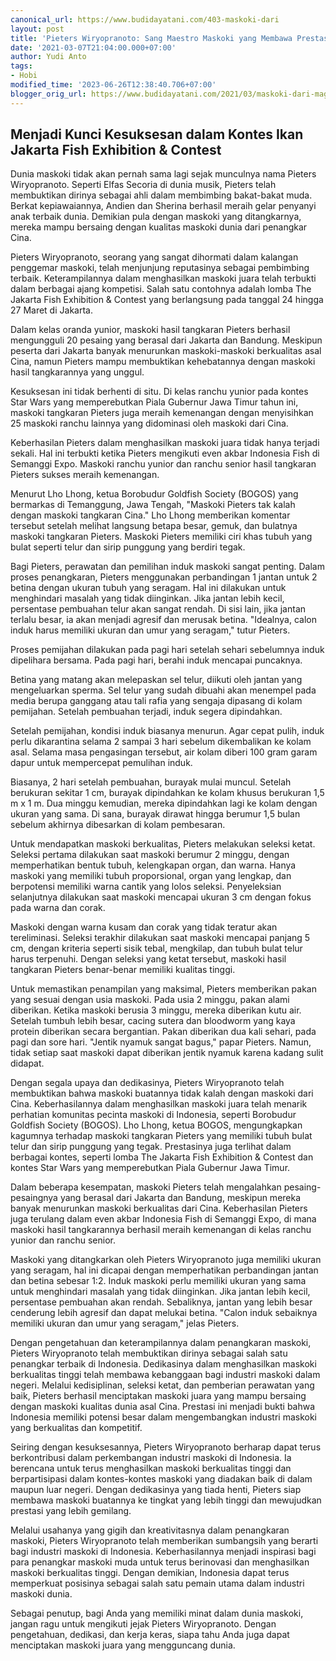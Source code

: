 ```yaml
---
canonical_url: https://www.budidayatani.com/403-maskoki-dari
layout: post
title: 'Pieters Wiryopranoto: Sang Maestro Maskoki yang Membawa Prestasi'
date: '2021-03-07T21:04:00.000+07:00'
author: Yudi Anto
tags:
- Hobi
modified_time: '2023-06-26T12:38:40.706+07:00'
blogger_orig_url: https://www.budidayatani.com/2021/03/maskoki-dari-magelang-jagoan-jagoan-itu.html
---
```


## Menjadi Kunci Kesuksesan dalam Kontes Ikan Jakarta Fish Exhibition & Contest

Dunia maskoki tidak akan pernah sama lagi sejak munculnya nama Pieters Wiryopranoto. Seperti Elfas Secoria di dunia musik, Pieters telah membuktikan dirinya sebagai ahli dalam membimbing bakat-bakat muda. Berkat kepiawaiannya, Andien dan Sherina berhasil meraih gelar penyanyi anak terbaik dunia. Demikian pula dengan maskoki yang ditangkarnya, mereka mampu bersaing dengan kualitas maskoki dunia dari penangkar Cina.

Pieters Wiryopranoto, seorang yang sangat dihormati dalam kalangan penggemar maskoki, telah menjunjung reputasinya sebagai pembimbing terbaik. Keterampilannya dalam menghasilkan maskoki juara telah terbukti dalam berbagai ajang kompetisi. Salah satu contohnya adalah lomba The Jakarta Fish Exhibition & Contest yang berlangsung pada tanggal 24 hingga 27 Maret di Jakarta.

Dalam kelas oranda yunior, maskoki hasil tangkaran Pieters berhasil mengungguli 20 pesaing yang berasal dari Jakarta dan Bandung. Meskipun peserta dari Jakarta banyak menurunkan maskoki-maskoki berkualitas asal Cina, namun Pieters mampu membuktikan kehebatannya dengan maskoki hasil tangkarannya yang unggul.

Kesuksesan ini tidak berhenti di situ. Di kelas ranchu yunior pada kontes Star Wars yang memperebutkan Piala Gubernur Jawa Timur tahun ini, maskoki tangkaran Pieters juga meraih kemenangan dengan menyisihkan 25 maskoki ranchu lainnya yang didominasi oleh maskoki dari Cina.

Keberhasilan Pieters dalam menghasilkan maskoki juara tidak hanya terjadi sekali. Hal ini terbukti ketika Pieters mengikuti even akbar Indonesia Fish di Semanggi Expo. Maskoki ranchu yunior dan ranchu senior hasil tangkaran Pieters sukses meraih kemenangan.

Menurut Lho Lhong, ketua Borobudur Goldfish Society (BOGOS) yang bermarkas di Temanggung, Jawa Tengah, "Maskoki Pieters tak kalah dengan maskoki tangkaran Cina." Lho Lhong memberikan komentar tersebut setelah melihat langsung betapa besar, gemuk, dan bulatnya maskoki tangkaran Pieters. Maskoki Pieters memiliki ciri khas tubuh yang bulat seperti telur dan sirip punggung yang berdiri tegak.

Bagi Pieters, perawatan dan pemilihan induk maskoki sangat penting. Dalam proses penangkaran, Pieters menggunakan perbandingan 1 jantan untuk 2 betina dengan ukuran tubuh yang seragam. Hal ini dilakukan untuk menghindari masalah yang tidak diinginkan. Jika jantan lebih kecil, persentase pembuahan telur akan sangat rendah. Di sisi lain, jika jantan terlalu besar, ia akan menjadi agresif dan merusak betina. "Idealnya, calon induk harus memiliki ukuran dan umur yang seragam," tutur Pieters.

Proses pemijahan dilakukan pada pagi hari setelah sehari sebelumnya induk dipelihara bersama. Pada pagi hari, berahi induk mencapai puncaknya.

Betina yang matang akan melepaskan sel telur, diikuti oleh jantan yang mengeluarkan sperma. Sel telur yang sudah dibuahi akan menempel pada media berupa ganggang atau tali rafia yang sengaja dipasang di kolam pemijahan. Setelah pembuahan terjadi, induk segera dipindahkan.

Setelah pemijahan, kondisi induk biasanya menurun. Agar cepat pulih, induk perlu dikarantina selama 2 sampai 3 hari sebelum dikembalikan ke kolam asal. Selama masa pengasingan tersebut, air kolam diberi 100 gram garam dapur untuk mempercepat pemulihan induk.

Biasanya, 2 hari setelah pembuahan, burayak mulai muncul. Setelah berukuran sekitar 1 cm, burayak dipindahkan ke kolam khusus berukuran 1,5 m x 1 m. Dua minggu kemudian, mereka dipindahkan lagi ke kolam dengan ukuran yang sama. Di sana, burayak dirawat hingga berumur 1,5 bulan sebelum akhirnya dibesarkan di kolam pembesaran.

Untuk mendapatkan maskoki berkualitas, Pieters melakukan seleksi ketat. Seleksi pertama dilakukan saat maskoki berumur 2 minggu, dengan memperhatikan bentuk tubuh, kelengkapan organ, dan warna. Hanya maskoki yang memiliki tubuh proporsional, organ yang lengkap, dan berpotensi memiliki warna cantik yang lolos seleksi. Penyeleksian selanjutnya dilakukan saat maskoki mencapai ukuran 3 cm dengan fokus pada warna dan corak.

Maskoki dengan warna kusam dan corak yang tidak teratur akan tereliminasi. Seleksi terakhir dilakukan saat maskoki mencapai panjang 5 cm, dengan kriteria seperti sisik tebal, mengkilap, dan tubuh bulat telur harus terpenuhi. Dengan seleksi yang ketat tersebut, maskoki hasil tangkaran Pieters benar-benar memiliki kualitas tinggi.

Untuk memastikan penampilan yang maksimal, Pieters memberikan pakan yang sesuai dengan usia maskoki. Pada usia 2 minggu, pakan alami diberikan. Ketika maskoki berusia 3 minggu, mereka diberikan kutu air. Setelah tumbuh lebih besar, cacing sutera dan bloodworm yang kaya protein diberikan secara bergantian. Pakan diberikan dua kali sehari, pada pagi dan sore hari. "Jentik nyamuk sangat bagus," papar Pieters. Namun, tidak setiap saat maskoki dapat diberikan jentik nyamuk karena kadang sulit didapat.

Dengan segala upaya dan dedikasinya, Pieters Wiryopranoto telah membuktikan bahwa maskoki buatannya tidak kalah dengan maskoki dari Cina. Keberhasilannya dalam menghasilkan maskoki juara telah menarik perhatian komunitas pecinta maskoki di Indonesia, seperti Borobudur Goldfish Society (BOGOS). Lho Lhong, ketua BOGOS, mengungkapkan kagumnya terhadap maskoki tangkaran Pieters yang memiliki tubuh bulat telur dan sirip punggung yang tegak. Prestasinya juga terlihat dalam berbagai kontes, seperti lomba The Jakarta Fish Exhibition & Contest dan kontes Star Wars yang memperebutkan Piala Gubernur Jawa Timur.

Dalam beberapa kesempatan, maskoki Pieters telah mengalahkan pesaing-pesaingnya yang berasal dari Jakarta dan Bandung, meskipun mereka banyak menurunkan maskoki berkualitas dari Cina. Keberhasilan Pieters juga terulang dalam even akbar Indonesia Fish di Semanggi Expo, di mana maskoki hasil tangkarannya berhasil meraih kemenangan di kelas ranchu yunior dan ranchu senior.

Maskoki yang ditangkarkan oleh Pieters Wiryopranoto juga memiliki ukuran yang seragam, hal ini dicapai dengan memperhatikan perbandingan jantan dan betina sebesar 1:2. Induk maskoki perlu memiliki ukuran yang sama untuk menghindari masalah yang tidak diinginkan. Jika jantan lebih kecil, persentase pembuahan akan rendah. Sebaliknya, jantan yang lebih besar cenderung lebih agresif dan dapat melukai betina. "Calon induk sebaiknya memiliki ukuran dan umur yang seragam," jelas Pieters.

Dengan pengetahuan dan keterampilannya dalam penangkaran maskoki, Pieters Wiryopranoto telah membuktikan dirinya sebagai salah satu penangkar terbaik di Indonesia. Dedikasinya dalam menghasilkan maskoki berkualitas tinggi telah membawa kebanggaan bagi industri maskoki dalam negeri. Melalui kedisiplinan, seleksi ketat, dan pemberian perawatan yang baik, Pieters berhasil menciptakan maskoki juara yang mampu bersaing dengan maskoki kualitas dunia asal Cina. Prestasi ini menjadi bukti bahwa Indonesia memiliki potensi besar dalam mengembangkan industri maskoki yang berkualitas dan kompetitif.

Seiring dengan kesuksesannya, Pieters Wiryopranoto berharap dapat terus berkontribusi dalam perkembangan industri maskoki di Indonesia. Ia berencana untuk terus menghasilkan maskoki berkualitas tinggi dan berpartisipasi dalam kontes-kontes maskoki yang diadakan baik di dalam maupun luar negeri. Dengan dedikasinya yang tiada henti, Pieters siap membawa maskoki buatannya ke tingkat yang lebih tinggi dan mewujudkan prestasi yang lebih gemilang.

Melalui usahanya yang gigih dan kreativitasnya dalam penangkaran maskoki, Pieters Wiryopranoto telah memberikan sumbangsih yang berarti bagi industri maskoki di Indonesia. Keberhasilannya menjadi inspirasi bagi para penangkar maskoki muda untuk terus berinovasi dan menghasilkan maskoki berkualitas tinggi. Dengan demikian, Indonesia dapat terus memperkuat posisinya sebagai salah satu pemain utama dalam industri maskoki dunia.

Sebagai penutup, bagi Anda yang memiliki minat dalam dunia maskoki, jangan ragu untuk mengikuti jejak Pieters Wiryopranoto. Dengan pengetahuan, dedikasi, dan kerja keras, siapa tahu Anda juga dapat menciptakan maskoki juara yang mengguncang dunia.

